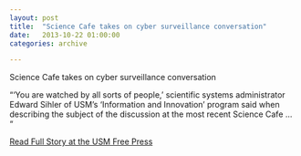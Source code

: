 ```yaml
---
layout: post
title:  "Science Cafe takes on cyber surveillance conversation"
date:   2013-10-22 01:00:00
categories: archive

---
```


Science Cafe takes on cyber surveillance conversation

<p>“‘You are watched by all sorts of people,’ scientific systems administrator Edward Sihler of USM’s ‘Information and Innovation’ program said when describing the subject of the discussion at the most recent Science Cafe … “</p>

<a href="http://usmfreepress.org/2013/10/22/science-cafe-takes-on-cyber-surveillance-conversation/">Read Full Story at the USM Free Press</a>
